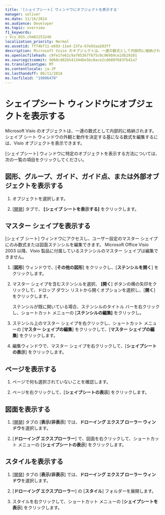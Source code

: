 ```yaml
---
title: '[シェイプシート] ウィンドウにオブジェクトを表示する'
manager: soliver
ms.date: 11/16/2014
ms.audience: Developer
ms.topic: overview
f1_keywords:
- Vis_DSS.chm82253246
localization_priority: Normal
ms.assetid: ff74bf11-e693-11e4-23fa-67e93aa203ff
description: Microsoft Visio のオブジェクトは、一連の数式として内部的に格納されます。 シェイプ シート ウィンドウの外観と動作を決定する基になる数式を編集するには、Visio オブジェクトを表示できます。
ms.openlocfilehash: c9fe1fe61c9a705367f675c0c969b9ce2db29101
ms.sourcegitcommit: 9d60cd82b5413446e5bc8ace2cd689f683fb41a7
ms.translationtype: MT
ms.contentlocale: ja-JP
ms.lasthandoff: 06/11/2018
ms.locfileid: "19806470"
---
```

# <a name="show-an-object-in-the-shapesheet-window"></a>シェイプシート ウィンドウにオブジェクトを表示する

Microsoft Visio のオブジェクトは、一連の数式として内部的に格納されます。 シェイプ シート ウィンドウの外観と動作を決定する基になる数式を編集するには、Visio オブジェクトを表示できます。
  
[シェイプシート] ウィンドウに特定のオブジェクトを表示する方法については、次の一覧の項目をクリックしてください。
  
## <a name="show-a-shape-group-guide-guide-point-or-foreign-object"></a>図形、グループ、ガイド、ガイド点、または外部オブジェクトを表示する

1. オブジェクトを選択します。
    
2. [[開発](run-in-developer-mode-display-the-developer-tab.md)] タブで、 **[シェイプ シートを表示する]** をクリックします。
    
## <a name="show-a-master"></a>マスター シェイプを表示する

[シェイプ シート] ウィンドウにアクセスし、ユーザー設定のマスター シェイプにのみ数式または図面ステンシルを編集できます。 Microsoft Office Visio 2003 以降、Visio 製品に付属しているステンシルのマスター シェイプは編集できません。
  
1. [**図形**] ウィンドウで、[**その他の図形**] をクリックし、[**ステンシルを開く**] をクリックします。
    
2. マスター シェイプを含むステンシルを選択、 **[開く**] ボタンの横の矢印をクリックして、ドロップ ダウン リストから開くオプションを選択し、[**開く**] をクリックします。 
    
    ステンシルが既に開いている場合、ステンシルのタイトル バーを右クリックし、ショートカット メニューの [**ステンシルの編集]** をクリックし。 
    
3. ステンシル上のマスター シェイプを右クリックし、ショートカット メニューの [**マスター シェイプの編集**] をクリックして、[**マスター シェイプの編集**] をクリックします。
    
4. 編集ウィンドウで、マスター シェイプを右クリックして、[**シェイプシートの表示**] をクリックします。
    
## <a name="show-a-page"></a>ページを表示する

1. ページで何も選択されていないことを確認します。
    
2. ページを右クリックして、[**シェイプシートの表示**] をクリックします。
    
## <a name="show-a-document"></a>図面を表示する

1. [[開発](run-in-developer-mode-display-the-developer-tab.md)] タブの [**表示/非表示**] では、**ドローイング エクスプ ローラー ウィンドウ**を選択します。
    
2. [**ドローイング エクスプローラー**] で、図面を右クリックして、ショートカット メニューの [**シェイプシートの表示**] をクリックします。 
    
## <a name="show-a-style"></a>スタイルを表示する

1. [[開発](run-in-developer-mode-display-the-developer-tab.md)] タブの [**表示/非表示**] では、**ドローイング エクスプ ローラー ウィンドウ**を選択します。
    
2. [**ドローイング エクスプローラー**] の [**スタイル**] フォルダーを展開します。 
    
3. スタイルを右クリックして、ショートカット メニューの [**シェイプシートを表示**] をクリックします。 
    

